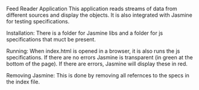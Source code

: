 Feed Reader Application
This application reads streams of data from different sources and display the objects. It is also integrated with Jasmine for testing specifications.

Installation: There is a folder for Jasmine libs and a folder for js specifications that muct be present.

Running: When index.html is opened in a browser, it is also runs the js specifications. If there are no errors Jasmine is transparent (in green at the bottom of the page). If there are errors, Jasmine will display these in red.

Removing Jasmine: This is done by removing all refernces to the specs in the index file.